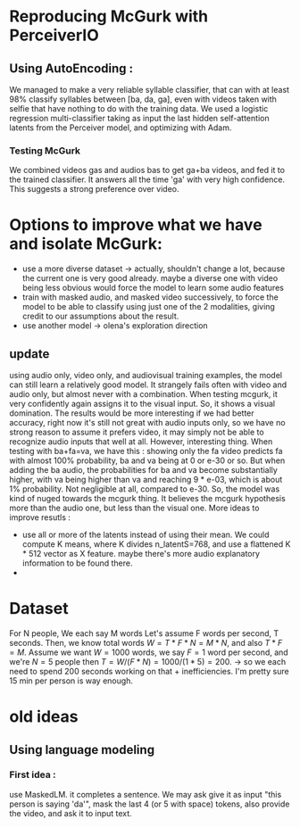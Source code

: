 # Reproducing McGurk with PerceiverIO
## Using AutoEncoding :
We managed to make a very reliable syllable classifier, that can with at least 98% classify syllables between [ba, da, ga], even with videos taken with selfie that have nothing to do with the training data.
We used a logistic regression multi-classifier taking as input the last hidden self-attention latents from the Perceiver model, and optimizing with Adam.
### Testing McGurk
We combined videos gas and audios bas to get ga+ba videos, and fed it to the trained classifier. It answers all the time 'ga' with very high confidence. This suggests a strong preference over video.

# Options to improve what we have and isolate McGurk:
* use a more diverse dataset -> actually, shouldn't change a lot, because the current one is very good already. maybe a diverse one with video being less obvious would force the model to learn some audio features
* train with masked audio, and masked video successively, to force the model to be able to classify using just one of the 2 modalities, giving credit to our assumptions about the result.
* use another model -> olena's exploration direction
## update
using audio only, video only, and audiovisual training examples, the model can still learn a relatively good model. It strangely fails often with video and audio only, but almost never with a combination. When testing mcgurk, it very confidently again assigns it to the visual input. So, it shows a visual domination. The results would be more interesting if we had better accuracy, right now it's still not great with audio inputs only, so we have no strong reason to assume it prefers video, it may simply not be able to recognize audio inputs that well at all.
However, interesting thing. When testing with ba+fa=va, we have this : showing only the fa video predicts fa with almost 100% probability, ba and va being at 0 or e-30 or so. But when adding the ba audio, the probabilities for ba and va become substantially higher, with va being higher than va and reaching 9 * e-03, which is about 1% probability. Not negligible at all, compared to e-30. So, the model was kind of nuged towards the mcgurk thing. It believes the mcgurk hypothesis more than the audio one, but less than the visual one. 
More ideas to improve resutls :
* use all or more of the latents instead of using their mean. We could compute K means, where K divides n_latentS=768, and use a flattened K * 512 vector as X feature. maybe there's more audio explanatory information to be found there.
* 


# Dataset
For N people,
We each say M words
Let's assume F words per second, T seconds.
Then, we know total words $W = T * F * N = M * N$, and also $T * F = M$.
Assume we want $W = 1000$ words, we say $F = 1$ word per second, and we're $N = 5$ people
then $T = W / (F * N) = 1000 / (1 * 5) = 200$. -> so we each need to spend $200$ seconds working on that + inefficiencies.
I'm pretty sure 15 min per person is way enough.


# old ideas

## Using language modeling
### First idea : 
use MaskedLM. it completes a sentence. We may ask give it as input "this person is saying 'da'", mask the last 4 (or 5 with space) tokens, also provide the video, and ask it to input text.
